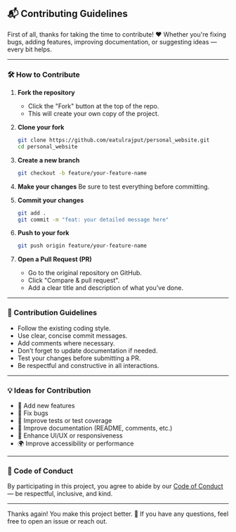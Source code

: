 ## 📬 Contributing Guidelines

First of all, thanks for taking the time to contribute! ❤️
Whether you're fixing bugs, adding features, improving documentation, or suggesting ideas — every bit helps.

---

### 🛠️ How to Contribute

1. **Fork the repository**

   * Click the "Fork" button at the top of the repo.
   * This will create your own copy of the project.

2. **Clone your fork**

   ```bash
   git clone https://github.com/eatulrajput/personal_website.git
   cd personal_website
   ```

3. **Create a new branch**

   ```bash
   git checkout -b feature/your-feature-name
   ```

4. **Make your changes**
   Be sure to test everything before committing.

5. **Commit your changes**

   ```bash
   git add .
   git commit -m "feat: your detailed message here"
   ```

6. **Push to your fork**

   ```bash
   git push origin feature/your-feature-name
   ```

7. **Open a Pull Request (PR)**

   * Go to the original repository on GitHub.
   * Click "Compare & pull request".
   * Add a clear title and description of what you’ve done.

---

### 📌 Contribution Guidelines

* Follow the existing coding style.
* Use clear, concise commit messages.
* Add comments where necessary.
* Don’t forget to update documentation if needed.
* Test your changes before submitting a PR.
* Be respectful and constructive in all interactions.

---

### 💡 Ideas for Contribution

* 🚀 Add new features
* 🐛 Fix bugs
* 🧪 Improve tests or test coverage
* 📝 Improve documentation (README, comments, etc.)
* 🎨 Enhance UI/UX or responsiveness
* 🌍 Improve accessibility or performance

---

### 🙏 Code of Conduct

By participating in this project, you agree to abide by our [Code of Conduct](https://github.com/eatulrajput/personal_website/blob/main/CODE_OF_CONDUCT.md) — be respectful, inclusive, and kind.

---

Thanks again! You make this project better. 🙌
If you have any questions, feel free to open an issue or reach out.
